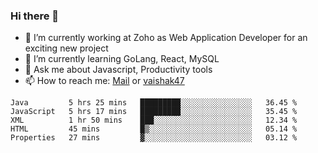 ### Hi there 👋

- 🔭 I’m currently working at Zoho as Web Application Developer for an exciting new project
- 🌱 I’m currently learning GoLang, React, MySQL
- 💬 Ask me about Javascript, Productivity tools 
- 📫 How to reach me: [Mail](mailto:kvaishak007@gmail.com) or [vaishak47](https://twitter.com/vaishak47)

<!--START_SECTION:waka-->
```text
Java         5 hrs 25 mins   █████████░░░░░░░░░░░░░░░░   36.45 % 
JavaScript   5 hrs 17 mins   █████████░░░░░░░░░░░░░░░░   35.45 % 
XML          1 hr 50 mins    ███░░░░░░░░░░░░░░░░░░░░░░   12.34 % 
HTML         45 mins         █▒░░░░░░░░░░░░░░░░░░░░░░░   05.14 % 
Properties   27 mins         ▓░░░░░░░░░░░░░░░░░░░░░░░░   03.12 % 
```
<!--END_SECTION:waka-->
